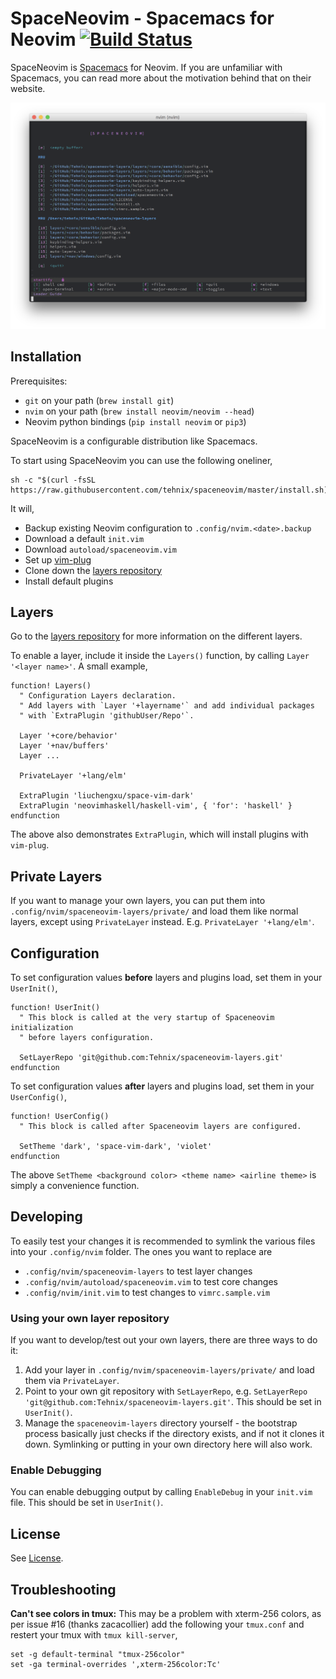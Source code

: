 # SpaceNeovim - Spacemacs for Neovim [![Build Status](https://travis-ci.org/Tehnix/spaceneovim.svg?branch=master)](https://travis-ci.org/Tehnix/spaceneovim)

SpaceNeovim is [Spacemacs](https://github.com/syl20bnr/spacemacs) for Neovim. If you are unfamiliar with Spacemacs, you can read more about the motivation behind that on their website.

![Screenshot of SpaceNeovim](assets/Screenshot%202017-08-21%2003.46.23.png)

## Installation

Prerequisites:

-   `git` on your path (`brew install git`)
-   `nvim` on your path (`brew install neovim/neovim --head`)
-   Neovim python bindings (`pip install neovim` or `pip3`)

SpaceNeovim is a configurable distribution like Spacemacs.

To start using SpaceNeovim you can use the following oneliner,

```shell
sh -c "$(curl -fsSL https://raw.githubusercontent.com/tehnix/spaceneovim/master/install.sh)"
```

It will,

-   Backup existing Neovim configuration to `.config/nvim.<date>.backup`
-   Download a default `init.vim`
-   Download `autoload/spaceneovim.vim`
-   Set up [vim-plug](https://github.com/junegunn/vim-plug)
-   Clone down the [layers repository](https://github.com/Tehnix/spaceneovim-layers)
-   Install default plugins

## Layers

Go to the [layers repository](https://github.com/Tehnix/spaceneovim-layers) for more information on the different layers.

To enable a layer, include it inside the `Layers()` function, by calling `Layer '<layer name>'`. A small example,

```viml
function! Layers()
  " Configuration Layers declaration.
  " Add layers with `Layer '+layername'` and add individual packages
  " with `ExtraPlugin 'githubUser/Repo'`.

  Layer '+core/behavior'
  Layer '+nav/buffers'
  Layer ...

  PrivateLayer '+lang/elm'

  ExtraPlugin 'liuchengxu/space-vim-dark'
  ExtraPlugin 'neovimhaskell/haskell-vim', { 'for': 'haskell' }
endfunction
```

The above also demonstrates `ExtraPlugin`, which will install plugins with `vim-plug`.

## Private Layers

If you want to manage your own layers, you can put them into `.config/nvim/spaceneovim-layers/private/` and load them like normal layers, except using `PrivateLayer` instead. E.g. `PrivateLayer '+lang/elm'`.

## Configuration

To set configuration values **before** layers and plugins load, set them in your `UserInit()`,

```viml
function! UserInit()
  " This block is called at the very startup of Spaceneovim initialization
  " before layers configuration.

  SetLayerRepo 'git@github.com:Tehnix/spaceneovim-layers.git'
endfunction
```

To set configuration values **after** layers and plugins load, set them in your `UserConfig()`,

```viml
function! UserConfig()
  " This block is called after Spaceneovim layers are configured.

  SetTheme 'dark', 'space-vim-dark', 'violet'
endfunction
```

The above `SetTheme <background color> <theme name> <airline theme>` is simply a convenience function.

## Developing

To easily test your changes it is recommended to symlink the various files into your `.config/nvim` folder. The ones you want to replace are

-   `.config/nvim/spaceneovim-layers` to test layer changes
-   `.config/nvim/autoload/spaceneovim.vim` to test core changes
-   `.config/nvim/init.vim` to test changes to `vimrc.sample.vim`

### Using your own layer repository

If you want to develop/test out your own layers, there are three ways to do it:

1.  Add your layer in `.config/nvim/spaceneovim-layers/private/` and load them via `PrivateLayer`.
2.  Point to your own git repository with `SetLayerRepo`, e.g. `SetLayerRepo 'git@github.com:Tehnix/spaceneovim-layers.git'`. This should be set in `UserInit()`.
3.  Manage the `spaceneovim-layers` directory yourself - the bootstrap process basically just checks if the directory exists, and if not it clones it down. Symlinking or putting in your own directory here will also work.

### Enable Debugging

You can enable debugging output by calling `EnableDebug` in your `init.vim` file. This should be set in `UserInit()`.

## License

See [License](License).

## Troubleshooting

**Can't see colors in tmux:** This may be a problem with xterm-256 colors, as per issue #16 (thanks zacacollier) add the following your `tmux.conf` and restert your tmux with `tmux kill-server`,

    set -g default-terminal "tmux-256color"
    set -ga terminal-overrides ',xterm-256color:Tc'
